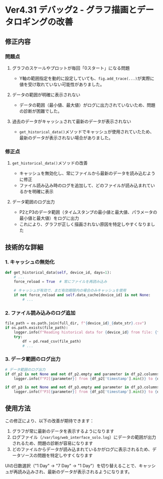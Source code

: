 # Ver4.31 デバッグ2 - グラフ描画とデータロギングの改善

## 修正内容

### 問題点
1. グラフのスケールやプロットが毎回「0スタート」になる問題
   - Y軸の範囲指定を動的に設定していても、`fig.add_trace(...)`が実際に値を受け取れていない可能性がありました。

2. データの範囲が明確に表示されない
   - データの範囲（最小値、最大値）がログに出力されていないため、問題の診断が困難でした。

3. 過去のデータがキャッシュされて最新のデータが表示されない
   - `get_historical_data()`メソッドでキャッシュが使用されていたため、最新のデータが表示されない場合がありました。

### 修正点

1. `get_historical_data()`メソッドの改善
   - キャッシュを無効化し、常にファイルから最新のデータを読み込むように修正
   - ファイル読み込み時のログを追加して、どのファイルが読み込まれているかを明確に表示

2. データ範囲のログ出力
   - P2とP3のデータ範囲（タイムスタンプの最小値と最大値、パラメータの最小値と最大値）をログに出力
   - これにより、グラフが正しく描画されない原因を特定しやすくなりました

## 技術的な詳細

### 1. キャッシュの無効化

```python
def get_historical_data(self, device_id, days=1):
    # ...
    force_reload = True  # 常にファイルを再読み込み
    
    # キャッシュが有効で、まだ有効期限内の場合のみキャッシュを使用
    if not force_reload and self.data_cache[device_id] is not None:
        # ...
```

### 2. ファイル読み込みのログ追加

```python
file_path = os.path.join(full_dir, f"{device_id}_{date_str}.csv")
if os.path.exists(file_path):
    logger.info(f"Reading historical data for {device_id} from file: {file_path}")
    try:
        df = pd.read_csv(file_path)
        # ...
```

### 3. データ範囲のログ出力

```python
# データ範囲のログ出力
if df_p2 is not None and not df_p2.empty and parameter in df_p2.columns:
    logger.info(f"P2[{parameter}] from {df_p2['timestamp'].min()} to {df_p2['timestamp'].max()} range: {df_p2[parameter].min()} – {df_p2[parameter].max()}")

if df_p3 is not None and not df_p3.empty and parameter in df_p3.columns:
    logger.info(f"P3[{parameter}] from {df_p3['timestamp'].min()} to {df_p3['timestamp'].max()} range: {df_p3[parameter].min()} – {df_p3[parameter].max()}")
```

## 使用方法

この修正により、以下の改善が期待できます：

1. グラフが常に最新のデータを表示するようになります
2. ログファイル（`/var/log/web_interface_solo.log`）にデータの範囲が出力されるため、問題の診断が容易になります
3. どのファイルからデータが読み込まれているかがログに表示されるため、データソースの問題を特定しやすくなります

UIの日数選択（"1 Day" → "7 Day" → "1 Day"）を切り替えることで、キャッシュが再読み込みされ、最新のデータが表示されるようになります。